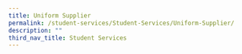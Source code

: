 ```yaml
---
title: Uniform Supplier
permalink: /student-services/Student-Services/Uniform-Supplier/
description: ""
third_nav_title: Student Services
---
```

